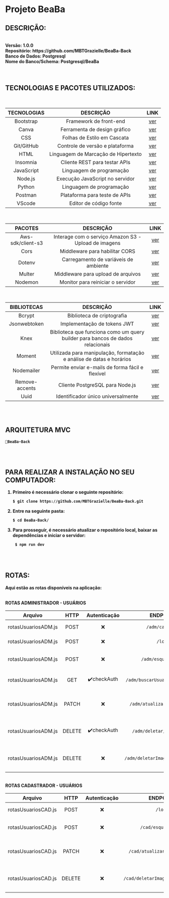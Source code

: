 <b><h1>Projeto BeaBa</h1>

## DESCRIÇÃO:

<div><br>
<strong>Versão: </strong> 1.0.0<br>
<strong>Repositório: </strong> https://github.com/MBTGrazielle/BeaBa-Back<br>
<strong>Banco de Dados: </strong> Postgresql<br>
<strong>Nome do Banco/Schema: </strong> Postgresql/BeaBa<br><br>
</div>
<br>

## TECNOLOGIAS E PACOTES UTILIZADOS:

<br>

| <div align="center">TECNOLOGIAS | <div align="center"> DESCRIÇÃO                          | <div align="center">LINK                                                     |
| ------------------------------- | ------------------------------------------------------- | ---------------------------------------------------------------------------- |
| <div align="center">Bootstrap   | <div align="center">Framework de front-end              | <div align="center"> [ver](https://getbootstrap.com/)                        |
| <div align="center">Canva       | <div align="center">Ferramenta de design gráfico        | <div align="center"> [ver](https://www.canva.com/)                           |
| <div align="center">CSS         | <div align="center">Folhas de Estilo em Cascata         | <div align="center"> [ver](https://developer.mozilla.org/pt-BR/docs/Web/CSS) |
| <div align="center">Git/GitHub  | <div align="center">Controle de versão e plataforma     | <div align="center"> [ver](https://github.com/)                              |
| <div align="center">HTML        | <div align="center">Linguagem de Marcação de Hipertexto | <div align="center">[ver](https://developer.mozilla.org/pt-BR/docs/Web/HTML) |
| <div align="center">Insomnia    | <div align="center">Cliente REST para testar APIs       | <div align="center">[ver](https://insomnia.rest/)                            |
| <div align="center">JavaScript  | <div align="center">Linguagem de programação            | <div align="center">[ver](https://www.javascript.com/)                       |
| <div align="center">Node.js     | <div align="center">Execução JavaScript no servidor     | <div align="center"> [ver](https://nodejs.org/en/)                           |
| <div align="center">Python      | <div align="center">Linguagem de programação            | <div align="center">[ver](https://www.python.org/)                           |
| <div align="center">Postman     | <div align="center">Plataforma para teste de APIs       | <div align="center">[ver](https://www.postman.com/)                          |
| <div align="center">VScode      | <div align="center">Editor de código fonte              | <div align="center">[ver](https://code.visualstudio.com/)                    |

<br>

| <div align="center">PACOTES           | <div align="center">DESCRIÇÃO                                            | <div align="center">LINK                                                    |
| ------------------------------------- | ------------------------------------------------------------------------ | --------------------------------------------------------------------------- |
| <div align="center">Aws-sdk/client-s3 | <div align="center">Interage com o serviço Amazon S3 - Upload de imagens | <div align="center">[ver](https://www.npmjs.com/package/@aws-sdk/client-s3) |
| <div align="center">Cors              | <div align="center">Middleware para habilitar CORS                       | <div align="center">[ver](https://www.npmjs.com/package/cors)               |
| <div align="center">Dotenv            | <div align="center">Carregamento de variáveis de ambiente                | <div align="center">[ver](https://www.npmjs.com/package/dotenv)             |
| <div align="center">Multer            | <div align="center">Middleware para upload de arquivos                   | <div align="center"> [ver](https://www.npmjs.com/package/multer)            |
| <div align="center">Nodemon           | <div align="center">Monitor para reiniciar o servidor                    | <div align="center">[ver](https://www.npmjs.com/package/nodemon)            |

<br>

| <div align="center">BIBLIOTECAS    | <div align="center">DESCRIÇÃO                                                                      | <div align="center">LINK                                                 |
| ---------------------------------- | -------------------------------------------------------------------------------------------------- | ------------------------------------------------------------------------ |
| <div align="center">Bcrypt         | <div align="center">Biblioteca de criptografia                                                     | <div align="center">[ver](https://www.npmjs.com/package/bcrypt)          |
| <div align="center">Jsonwebtoken   | <div align="center">Implementação de tokens JWT                                                    | <div align="center">[ver](https://www.npmjs.com/package/jsonwebtoken)    |
| <div align="center">Knex           | <div align="center">Biblioteca que funciona como um query builder para bancos de dados relacionais | <div align="center">[ver](https://knexjs.org/)                           |
| <div align="center">Moment         | <div align="center">Utilizada para manipulação, formatação e análise de datas e horários           | <div align="center">[ver](https://www.npmjs.com/package/moment)          |
| <div align="center">Nodemailer     | <div align="center">Permite enviar e-mails de forma fácil e flexível                               | <div align="center">[ver](https://www.npmjs.com/package/nodemailer)      |
| <div align="center">Remove-accents | <div align="center">Cliente PostgreSQL para Node.js                                                | <div align="center"> [ver](https://www.npmjs.com/package/remove-accents) |
| <div align="center">Uuid           | <div align="center">Identificador único universalmente                                             | <div align="center"> [ver](https://www.npmjs.com/package/uuid)           |

<br><br>

## ARQUITETURA MVC

```
📁BeaBa-Back
```

<br><br>

## ​PARA REALIZAR A INSTALAÇÃO NO SEU COMPUTADOR:

1. Primeiro é necessário clonar o seguinte repositório:

   ```bash
   $ git clone https://github.com/MBTGrazielle/BeaBa-Back.git
   ```

2. Entre na seguinte pasta:

   ```bash
   $ cd BeaBa-Back/
   ```

3. Para prosseguir, é necessário atualizar o repositório local, baixar as dependências e iniciar o servidor:

   ```bash
    $ npm run dev
   ```

<br><br>

## ​ROTAS:

Aqui estão as rotas disponíveis na aplicação:<br><br>

ROTAS ADMINISTRADOR - USUÁRIOS
<br>

| <div align="center"> Arquivo            | <div align="center"> HTTP  | <div align="center"> Autenticação | <div align="center"> ENDPOINTS                        | <div align="center">DESCRIÇÃO                                 |
| :-------------------------------------- | :------------------------- | :-------------------------------- | :---------------------------------------------------- | ------------------------------------------------------------- |
| <div align="center">rotasUsuariosADM.js | <div align="center">POST   | <div align="center">❌            | <div align="center">`/adm/cadastrar`                  | <div align="center">Cadastra um novo usuário                  |
| <div align="center">rotasUsuariosADM.js | <div align="center">POST   | <div align="center">❌            | <div align="center">`/login`                          | <div align="center">Login do usuário                          |
| <div align="center">rotasUsuariosADM.js | <div align="center">POST   | <div align="center">❌            | <div align="center">`/adm/esqueceuSenha`              | <div align="center">Recuperação de senha do usuário           |
| <div align="center">rotasUsuariosADM.js | <div align="center">GET    | <div align="center">✔️checkAuth   | <div align="center">`/adm/buscarUsuarios/:matricula`  | <div align="center">Busca usuário por matrícula               |
| <div align="center">rotasUsuariosADM.js | <div align="center">PATCH  | <div align="center">❌            | <div align="center">`/adm/atualizar/:id_usuarios`     | <div align="center">Atualiza usuário através do ID do usuário |
| <div align="center">rotasUsuariosADM.js | <div align="center">DELETE | <div align="center">✔️checkAuth   | <div align="center">`/adm/deletar/:id_usuarios`       | <div align="center">Deleta usuário através do ID do usuário   |
| <div align="center">rotasUsuariosADM.js | <div align="center">DELETE | <div align="center">❌            | <div align="center">`/adm/deletarImagem/:id_usuarios` | <div align="center">Deleta a imagem de perfil do usuário      |

<br>
ROTAS CADASTRADOR - USUÁRIOS
<br>

| <div align="center"> Arquivo            | <div align="center"> HTTP  | <div align="center"> Autenticação | <div align="center"> ENDPOINTS                        | <div align="center">DESCRIÇÃO                                 |
| :-------------------------------------- | :------------------------- | :-------------------------------- | :---------------------------------------------------- | ------------------------------------------------------------- |
| <div align="center">rotasUsuariosCAD.js | <div align="center">POST   | <div align="center">❌            | <div align="center">`/login`                          | <div align="center">Login do usuário                          |
| <div align="center">rotasUsuariosCAD.js | <div align="center">POST   | <div align="center">❌            | <div align="center">`/cad/esqueceuSenha`              | <div align="center">Recuperação de senha do usuário           |
| <div align="center">rotasUsuariosCAD.js | <div align="center">PATCH  | <div align="center">❌            | <div align="center">`/cad/atualizar/:id_usuarios`     | <div align="center">Atualiza usuário através do ID do usuário |
| <div align="center">rotasUsuariosCAD.js | <div align="center">DELETE | <div align="center">❌            | <div align="center">`/cad/deletarImagem/:id_usuarios` | <div align="center">Deleta a imagem de perfil do usuário      |
